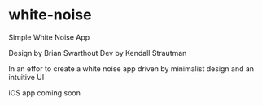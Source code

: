 # white-noise
Simple White Noise App

Design by Brian Swarthout
Dev by Kendall Strautman

In an effor to create a white noise app driven by minimalist design and an intuitive UI

iOS app coming soon
